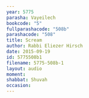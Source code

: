 ```yaml
---
year: 5775
parasha: Vayeilech
bookcode: "5"
fullparashacode: "508b"
parashacode: "508"
title: Scream
author: Rabbi Eliezer Hirsch
date: 2015-09-19
id: 5775508b1
filename: 5775-508b-1
layout: audio
moment: 
shabbat: Shuvah
occasion: 
---
```

